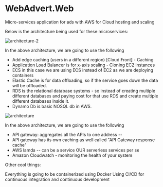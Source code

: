 # WebAdvert.Web


Micro-services application for ads with AWS for Cloud hosting and scaling

Below is the architecture being used for these microservices:

![architecture-2](https://pbs.twimg.com/media/ERyQdFQWkAAEXDu.png)

In the above architecture, we are going to use the following

- Add edge caching (users in a different region) [Cloud Front] - Caching
- Application Load Balancer is for x-axis scaling - Cloning EC2 instances
- ECS in this case we are using ECS instead of EC2 as we are deploying containers
- Elastic Cache is for data offloading, so if the service goes down the data will be offloaded.
- RDS is the relational database systems - so instead of creating multiple different databases and paying cost for that use RDS and create multiple different databases inside it. 
- Dynamo Db is basic NOSQL db in AWS.

![architecture](https://pbs.twimg.com/media/ERyQGBbWkAALTNh.png)

In the above architecture, we are going to use the following

- API gateway: aggregates all the APIs to one address -- 
- API gateway has its own caching as well called "API Gateway response cache"
- AWS lamda -- can be a service OUR serverless services per se
- Amazon Cloudwatch - monitoring the health of your system


Other cool things:

Everything is going to be containerized using Docker
Using CI/CD for continuous integration and continuous development
